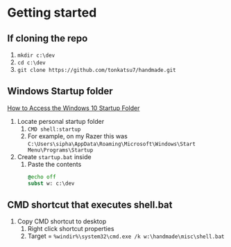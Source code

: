 # Getting started

## If cloning the repo

1. `mkdir c:\dev`
2. `cd c:\dev`
3. `git clone https://github.com/tonkatsu7/handmade.git`

## Windows Startup folder

[How to Access the Windows 10 Startup Folder](https://www.howtogeek.com/754239/how-to-access-the-windows-10-startup-folder/)

1. Locate personal startup folder
   1.  `CMD shell:startup`
   2.  For example, on my Razer this was `C:\Users\sipha\AppData\Roaming\Microsoft\Windows\Start Menu\Programs\Startup`
2.  Create `startup.bat` inside
    1.  Paste the contents
        ```cmd
        @echo off
        subst w: c:\dev
        ```

## CMD shortcut that executes shell.bat

1. Copy CMD shortcut to desktop
   1. Right click shortcut properties
   2. Target = `%windir%\system32\cmd.exe /k w:\handmade\misc\shell.bat`